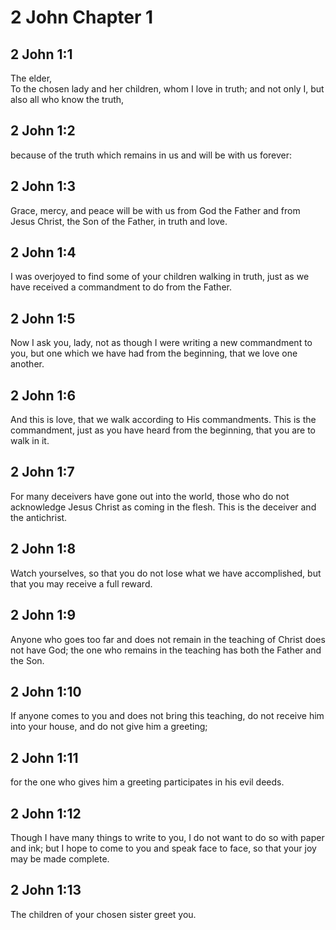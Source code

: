 # 2 John Chapter 1

## 2 John 1:1

The elder,  
To the chosen lady and her children, whom I love in truth; and not only I, but also all who know the truth,

## 2 John 1:2

because of the truth which remains in us and will be with us forever:

## 2 John 1:3

Grace, mercy, and peace will be with us from God the Father and from Jesus Christ, the Son of the Father, in truth and love.

## 2 John 1:4

I was overjoyed to find some of your children walking in truth, just as we have received a commandment to do from the Father.

## 2 John 1:5

Now I ask you, lady, not as though I were writing a new commandment to you, but one which we have had from the beginning, that we love one another.

## 2 John 1:6

And this is love, that we walk according to His commandments. This is the commandment, just as you have heard from the beginning, that you are to walk in it.

## 2 John 1:7

For many deceivers have gone out into the world, those who do not acknowledge Jesus Christ as coming in the flesh. This is the deceiver and the antichrist.

## 2 John 1:8

Watch yourselves, so that you do not lose what we have accomplished, but that you may receive a full reward.

## 2 John 1:9

Anyone who goes too far and does not remain in the teaching of Christ does not have God; the one who remains in the teaching has both the Father and the Son.

## 2 John 1:10

If anyone comes to you and does not bring this teaching, do not receive him into your house, and do not give him a greeting;

## 2 John 1:11

for the one who gives him a greeting participates in his evil deeds.

## 2 John 1:12

Though I have many things to write to you, I do not want to do so with paper and ink; but I hope to come to you and speak face to face, so that your joy may be made complete.

## 2 John 1:13

The children of your chosen sister greet you.
